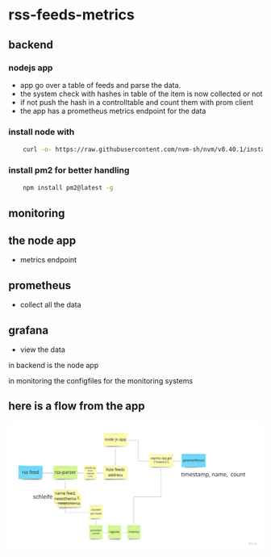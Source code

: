 # rss-feeds-metrics

## backend

### nodejs app 
- app go over a table of feeds and parse the data.
- the system check with hashes in table of the item is now collected or not
- if not push the hash in a controlltable and count them with prom client
- the app has a prometheus metrics endpoint for the data

### install node with 

```bash
    curl -o- https://raw.githubusercontent.com/nvm-sh/nvm/v0.40.1/install.sh | bash && export NVM_DIR="$([ -z "${XDG_CONFIG_HOME-}" ] && printf %s "${HOME}/.nvm" || printf %s "${XDG_CONFIG_HOME}/nvm")" && [ -s "$NVM_DIR/nvm.sh" ] && \. "$NVM_DIR/nvm.sh" && source ~/.bashrc && nvm install --lts
```

### install pm2 for better handling

```bash
	npm install pm2@latest -g
```

## monitoring

## the node app
- metrics endpoint

## prometheus
- collect all the data

## grafana
- view the data

in backend is the node app

in monitoring the configfiles for the monitoring systems

## here is a flow from the app

![](./rss-feeds-metrics.png)
